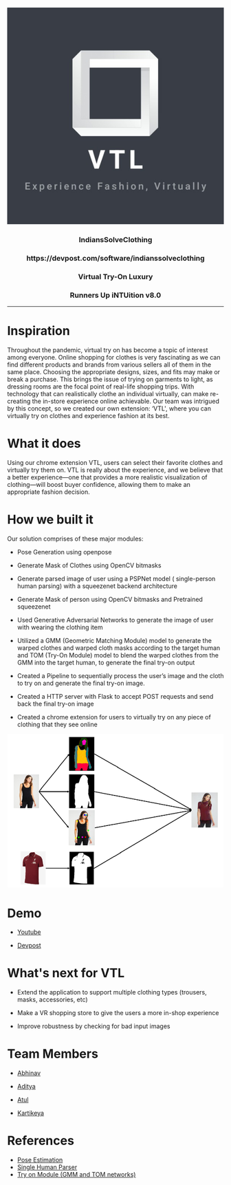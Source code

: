 <p align="center">
  <img src="assets/logo.jpg" />
</p>

<h3 align="center">IndiansSolveClothing</h2>
<h3 align="center">https://devpost.com/software/indianssolveclothing</h2>
<h3 align="center">Virtual Try-On Luxury</h2> 
<h3 align="center">Runners Up iNTUition v8.0</h2>

---

# Inspiration
Throughout the pandemic, virtual try on has become a topic of interest among everyone. Online shopping for clothes is very fascinating as we can find different products and brands from various sellers all of them in the same place. Choosing the appropriate designs, sizes, and fits may make or break a purchase. This brings the issue of trying on garments to light, as dressing rooms are the focal point of real-life shopping trips. With technology that can realistically clothe an individual virtually, can make re-creating the in-store experience online achievable. Our team was intrigued by this concept, so we created our own extension: ‘VTL', where you can virtually try on clothes and experience fashion at its best.


# What it does
Using our chrome extension VTL, users can select their favorite clothes and virtually try them on. VTL is really about the experience, and we believe that a better experience—one that provides a more realistic visualization of clothing—will boost buyer confidence, allowing them to make an appropriate fashion decision.


# How we built it
Our solution comprises of these major modules:

* Pose Generation using openpose

* Generate Mask of Clothes using OpenCV bitmasks

* Generate parsed image of user using a PSPNet model ( single-person human parsing) with a squeezenet backend architecture

* Generate Mask of person using OpenCV bitmasks and Pretrained squeezenet

* Used Generative Adversarial Networks to generate the image of user with wearing the clothing item

* Utilized a GMM (Geometric Matching Module) model to generate the warped clothes and warped cloth masks according to the target human and TOM (Try-On Module) model to blend the warped clothes from the GMM into the target human, to generate the final try-on output

* Created a Pipeline to sequentially process the user’s image and the cloth to try on and generate the final try-on image.
* Created a HTTP server with Flask to accept POST requests and send back the final try-on image

* Created a chrome extension for users to virtually try on any piece of clothing that they see online

![alt text](assets/flow.png)

# Demo

* [Youtube](https://www.youtube.com/watch?v=Mey5g_ULi2E)

* [Devpost](https://devpost.com/software/indianssolveclothing)


# What's next for VTL
* Extend the application to support multiple clothing types (trousers, masks, accessories, etc)

* Make a VR shopping store to give the users a more in-shop experience

* Improve robustness by checking for bad input images


# Team Members
* [Abhinav](https://github.com/ABHINAV112)

* [Aditya](https://github.com/Aditya239233)

* [Atul](https://github.com/Atul-Acharya-17)

* [Kartikeya](https://github.com/Kartikeya2001)

      
# References

* [Pose Estimation](https://github.com/CMU-Perceptual-Computing-Lab/openpose)
* [Single Human Parser](https://github.com/hyk1996/Single-Human-Parsing-LIP)
* [Try on Module (GMM and TOM networks)](https://github.com/minar09/cp-vton-plus)
